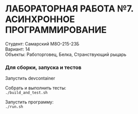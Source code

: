 # ЛАБОРАТОРНАЯ РАБОТА №7. АСИНХРОННОЕ ПРОГРАММИРОВАНИЕ

Студент: Самарский М8О-215-23Б  
Вариант: 14  
Объекты: Работорговец, Белка, Странствующий рыцарь  

### Для сборки, запуска и тестов

Запустить devcontainer

Собрать и выполнить тесты:  
``./build_and_test.sh``

Запустить программу:  
``./run.sh``
